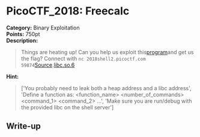 <!-- This markdown file is writeup template. -->

# PicoCTF_2018:  Freecalc

**Category:** Binary Exploitation  
**Points:** 750pt  
**Description:**

> Things are heating up! Can you help us exploit this[program](//2018shell2.picoctf.com/static/08a90c117a19102adda8ad5e481d6003/calc)and get us the flag? Connect with `nc 2018shell2.picoctf.com 59874`[Source](//2018shell2.picoctf.com/static/08a90c117a19102adda8ad5e481d6003/calc.c).[libc.so.6](//2018shell2.picoctf.com/static/08a90c117a19102adda8ad5e481d6003/libc.so.6)

**Hint:**

> ['You probably need to leak both a heap address and a libc address', 'Define a function as: <function_name> <number_of_commands> <command_1> <command_2> ...', 'Make sure you are run/debug with the provided libc on the shell server']

## Write-up